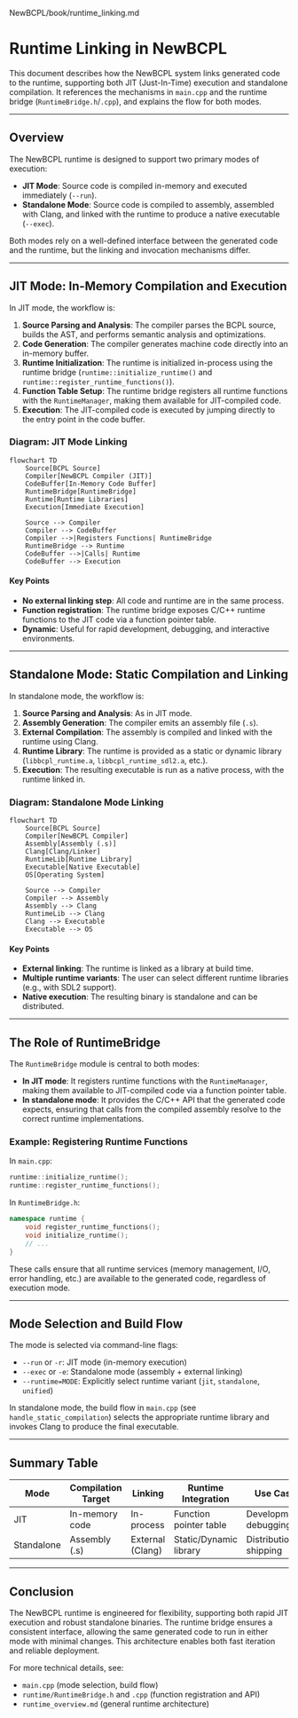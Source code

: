 NewBCPL/book/runtime_linking.md
# Runtime Linking in NewBCPL

This document describes how the NewBCPL system links generated code to the runtime, supporting both JIT (Just-In-Time) execution and standalone compilation. It references the mechanisms in `main.cpp` and the runtime bridge (`RuntimeBridge.h`/`.cpp`), and explains the flow for both modes.

---

## Overview

The NewBCPL runtime is designed to support two primary modes of execution:

- **JIT Mode**: Source code is compiled in-memory and executed immediately (`--run`).
- **Standalone Mode**: Source code is compiled to assembly, assembled with Clang, and linked with the runtime to produce a native executable (`--exec`).

Both modes rely on a well-defined interface between the generated code and the runtime, but the linking and invocation mechanisms differ.

---

## JIT Mode: In-Memory Compilation and Execution

In JIT mode, the workflow is:

1. **Source Parsing and Analysis**: The compiler parses the BCPL source, builds the AST, and performs semantic analysis and optimizations.
2. **Code Generation**: The compiler generates machine code directly into an in-memory buffer.
3. **Runtime Initialization**: The runtime is initialized in-process using the runtime bridge (`runtime::initialize_runtime()` and `runtime::register_runtime_functions()`).
4. **Function Table Setup**: The runtime bridge registers all runtime functions with the `RuntimeManager`, making them available for JIT-compiled code.
5. **Execution**: The JIT-compiled code is executed by jumping directly to the entry point in the code buffer.

### Diagram: JIT Mode Linking

```mermaid
flowchart TD
    Source[BCPL Source]
    Compiler[NewBCPL Compiler (JIT)]
    CodeBuffer[In-Memory Code Buffer]
    RuntimeBridge[RuntimeBridge]
    Runtime[Runtime Libraries]
    Execution[Immediate Execution]

    Source --> Compiler
    Compiler --> CodeBuffer
    Compiler -->|Registers Functions| RuntimeBridge
    RuntimeBridge --> Runtime
    CodeBuffer -->|Calls| Runtime
    CodeBuffer --> Execution
```

#### Key Points

- **No external linking step**: All code and runtime are in the same process.
- **Function registration**: The runtime bridge exposes C/C++ runtime functions to the JIT code via a function pointer table.
- **Dynamic**: Useful for rapid development, debugging, and interactive environments.

---

## Standalone Mode: Static Compilation and Linking

In standalone mode, the workflow is:

1. **Source Parsing and Analysis**: As in JIT mode.
2. **Assembly Generation**: The compiler emits an assembly file (`.s`).
3. **External Compilation**: The assembly is compiled and linked with the runtime using Clang.
4. **Runtime Library**: The runtime is provided as a static or dynamic library (`libbcpl_runtime.a`, `libbcpl_runtime_sdl2.a`, etc.).
5. **Execution**: The resulting executable is run as a native process, with the runtime linked in.

### Diagram: Standalone Mode Linking

```mermaid
flowchart TD
    Source[BCPL Source]
    Compiler[NewBCPL Compiler]
    Assembly[Assembly (.s)]
    Clang[Clang/Linker]
    RuntimeLib[Runtime Library]
    Executable[Native Executable]
    OS[Operating System]

    Source --> Compiler
    Compiler --> Assembly
    Assembly --> Clang
    RuntimeLib --> Clang
    Clang --> Executable
    Executable --> OS
```

#### Key Points

- **External linking**: The runtime is linked as a library at build time.
- **Multiple runtime variants**: The user can select different runtime libraries (e.g., with SDL2 support).
- **Native execution**: The resulting binary is standalone and can be distributed.

---

## The Role of RuntimeBridge

The `RuntimeBridge` module is central to both modes:

- **In JIT mode**: It registers runtime functions with the `RuntimeManager`, making them available to JIT-compiled code via a function pointer table.
- **In standalone mode**: It provides the C/C++ API that the generated code expects, ensuring that calls from the compiled assembly resolve to the correct runtime implementations.

### Example: Registering Runtime Functions

In `main.cpp`:

```cpp
runtime::initialize_runtime();
runtime::register_runtime_functions();
```

In `RuntimeBridge.h`:

```cpp
namespace runtime {
    void register_runtime_functions();
    void initialize_runtime();
    // ...
}
```

These calls ensure that all runtime services (memory management, I/O, error handling, etc.) are available to the generated code, regardless of execution mode.

---

## Mode Selection and Build Flow

The mode is selected via command-line flags:

- `--run` or `-r`: JIT mode (in-memory execution)
- `--exec` or `-e`: Standalone mode (assembly + external linking)
- `--runtime=MODE`: Explicitly select runtime variant (`jit`, `standalone`, `unified`)

In standalone mode, the build flow in `main.cpp` (see `handle_static_compilation`) selects the appropriate runtime library and invokes Clang to produce the final executable.

---

## Summary Table

| Mode         | Compilation Target | Linking           | Runtime Integration      | Use Case                |
|--------------|-------------------|-------------------|-------------------------|-------------------------|
| JIT          | In-memory code    | In-process        | Function pointer table  | Development, debugging  |
| Standalone   | Assembly (.s)     | External (Clang)  | Static/Dynamic library  | Distribution, shipping  |

---

## Conclusion

The NewBCPL runtime is engineered for flexibility, supporting both rapid JIT execution and robust standalone binaries. The runtime bridge ensures a consistent interface, allowing the same generated code to run in either mode with minimal changes. This architecture enables both fast iteration and reliable deployment.

For more technical details, see:
- `main.cpp` (mode selection, build flow)
- `runtime/RuntimeBridge.h` and `.cpp` (function registration and API)
- `runtime_overview.md` (general runtime architecture)